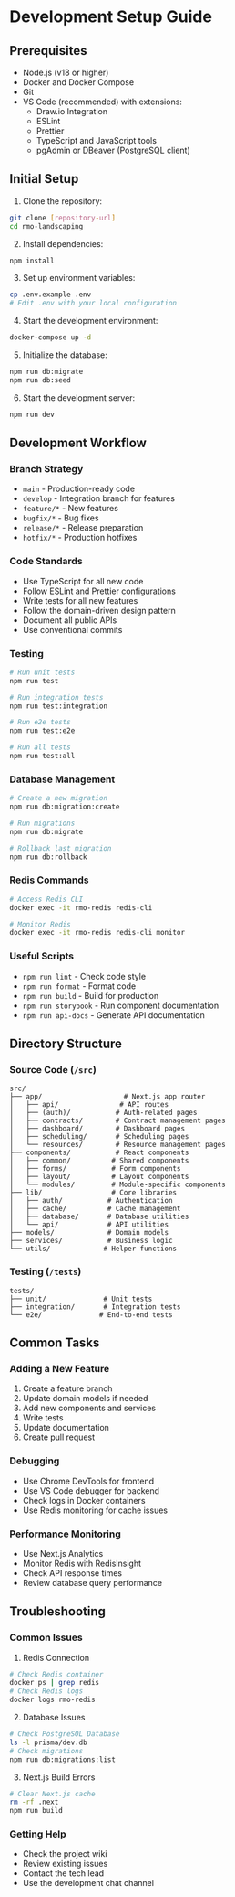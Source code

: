 # Development Setup Guide

## Prerequisites

- Node.js (v18 or higher)
- Docker and Docker Compose
- Git
- VS Code (recommended) with extensions:
  - Draw.io Integration
  - ESLint
  - Prettier
  - TypeScript and JavaScript tools
  - pgAdmin or DBeaver (PostgreSQL client)

## Initial Setup

1. Clone the repository:
```bash
git clone [repository-url]
cd rmo-landscaping
```

2. Install dependencies:
```bash
npm install
```

3. Set up environment variables:
```bash
cp .env.example .env
# Edit .env with your local configuration
```

4. Start the development environment:
```bash
docker-compose up -d
```

5. Initialize the database:
```bash
npm run db:migrate
npm run db:seed
```

6. Start the development server:
```bash
npm run dev
```

## Development Workflow

### Branch Strategy
- `main` - Production-ready code
- `develop` - Integration branch for features
- `feature/*` - New features
- `bugfix/*` - Bug fixes
- `release/*` - Release preparation
- `hotfix/*` - Production hotfixes

### Code Standards
- Use TypeScript for all new code
- Follow ESLint and Prettier configurations
- Write tests for all new features
- Follow the domain-driven design pattern
- Document all public APIs
- Use conventional commits

### Testing
```bash
# Run unit tests
npm run test

# Run integration tests
npm run test:integration

# Run e2e tests
npm run test:e2e

# Run all tests
npm run test:all
```

### Database Management
```bash
# Create a new migration
npm run db:migration:create

# Run migrations
npm run db:migrate

# Rollback last migration
npm run db:rollback
```

### Redis Commands
```bash
# Access Redis CLI
docker exec -it rmo-redis redis-cli

# Monitor Redis
docker exec -it rmo-redis redis-cli monitor
```

### Useful Scripts
- `npm run lint` - Check code style
- `npm run format` - Format code
- `npm run build` - Build for production
- `npm run storybook` - Run component documentation
- `npm run api-docs` - Generate API documentation

## Directory Structure

### Source Code (`/src`)
```
src/
├── app/                    # Next.js app router
│   ├── api/               # API routes
│   ├── (auth)/           # Auth-related pages
│   ├── contracts/        # Contract management pages
│   ├── dashboard/        # Dashboard pages
│   ├── scheduling/       # Scheduling pages
│   └── resources/        # Resource management pages
├── components/           # React components
│   ├── common/          # Shared components
│   ├── forms/           # Form components
│   ├── layout/          # Layout components
│   └── modules/         # Module-specific components
├── lib/                 # Core libraries
│   ├── auth/           # Authentication
│   ├── cache/          # Cache management
│   ├── database/       # Database utilities
│   └── api/            # API utilities
├── models/             # Domain models
├── services/           # Business logic
└── utils/             # Helper functions
```

### Testing (`/tests`)
```
tests/
├── unit/              # Unit tests
├── integration/       # Integration tests
└── e2e/              # End-to-end tests
```

## Common Tasks

### Adding a New Feature
1. Create a feature branch
2. Update domain models if needed
3. Add new components and services
4. Write tests
5. Update documentation
6. Create pull request

### Debugging
- Use Chrome DevTools for frontend
- Use VS Code debugger for backend
- Check logs in Docker containers
- Use Redis monitoring for cache issues

### Performance Monitoring
- Use Next.js Analytics
- Monitor Redis with RedisInsight
- Check API response times
- Review database query performance

## Troubleshooting

### Common Issues
1. Redis Connection
```bash
# Check Redis container
docker ps | grep redis
# Check Redis logs
docker logs rmo-redis
```

2. Database Issues
```bash
# Check PostgreSQL Database
ls -l prisma/dev.db
# Check migrations
npm run db:migrations:list
```

3. Next.js Build Errors
```bash
# Clear Next.js cache
rm -rf .next
npm run build
```

### Getting Help
- Check the project wiki
- Review existing issues
- Contact the tech lead
- Use the development chat channel
